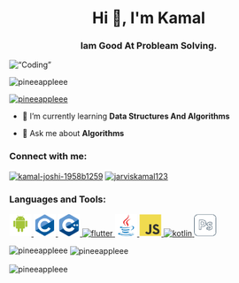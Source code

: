 
<h1 align="center">Hi 👋, I'm Kamal</h1>
<h3 align="center">Iam Good At Probleam Solving.</h3>
<img align=“right” alt=“Coding” Width =“400” src=“https://dribbble.com/shots/15637256-coding/attachments/7428659?mode=media”>
<p align="left"> <img src="https://komarev.com/ghpvc/?username=pineeappleee&label=Profile%20views&color=0e75b6&style=flat" alt="pineeappleee" /> </p>

<p align="left"> <a href="https://github.com/ryo-ma/github-profile-trophy"><img src="https://github-profile-trophy.vercel.app/?username=pineeappleee" alt="pineeappleee" /></a> </p>

- 🌱 I’m currently learning **Data Structures And Algorithms**

- 💬 Ask me about **Algorithms**

<h3 align="left">Connect with me:</h3>
<p align="left">
<a href="https://linkedin.com/in/kamal-joshi-1958b1259" target="blank"><img align="center" src="https://raw.githubusercontent.com/rahuldkjain/github-profile-readme-generator/master/src/images/icons/Social/linked-in-alt.svg" alt="kamal-joshi-1958b1259" height="30" width="40" /></a>
<a href="https://www.leetcode.com/jarviskamal123" target="blank"><img align="center" src="https://raw.githubusercontent.com/rahuldkjain/github-profile-readme-generator/master/src/images/icons/Social/leet-code.svg" alt="jarviskamal123" height="30" width="40" /></a>
</p>

<h3 align="left">Languages and Tools:</h3>
<p align="left"> <a href="https://developer.android.com" target="_blank" rel="noreferrer"> <img src="https://raw.githubusercontent.com/devicons/devicon/master/icons/android/android-original-wordmark.svg" alt="android" width="40" height="40"/> </a> <a href="https://www.cprogramming.com/" target="_blank" rel="noreferrer"> <img src="https://raw.githubusercontent.com/devicons/devicon/master/icons/c/c-original.svg" alt="c" width="40" height="40"/> </a> <a href="https://www.w3schools.com/cpp/" target="_blank" rel="noreferrer"> <img src="https://raw.githubusercontent.com/devicons/devicon/master/icons/cplusplus/cplusplus-original.svg" alt="cplusplus" width="40" height="40"/> </a> <a href="https://flutter.dev" target="_blank" rel="noreferrer"> <img src="https://www.vectorlogo.zone/logos/flutterio/flutterio-icon.svg" alt="flutter" width="40" height="40"/> </a> <a href="https://www.java.com" target="_blank" rel="noreferrer"> <img src="https://raw.githubusercontent.com/devicons/devicon/master/icons/java/java-original.svg" alt="java" width="40" height="40"/> </a> <a href="https://developer.mozilla.org/en-US/docs/Web/JavaScript" target="_blank" rel="noreferrer"> <img src="https://raw.githubusercontent.com/devicons/devicon/master/icons/javascript/javascript-original.svg" alt="javascript" width="40" height="40"/> </a> <a href="https://kotlinlang.org" target="_blank" rel="noreferrer"> <img src="https://www.vectorlogo.zone/logos/kotlinlang/kotlinlang-icon.svg" alt="kotlin" width="40" height="40"/> </a> <a href="https://www.photoshop.com/en" target="_blank" rel="noreferrer"> <img src="https://raw.githubusercontent.com/devicons/devicon/master/icons/photoshop/photoshop-line.svg" alt="photoshop" width="40" height="40"/> </a> </p>

<p><img align="left" src="https://github-readme-stats.vercel.app/api/top-langs?username=pineeappleee&show_icons=true&locale=en&layout=compact" alt="pineeappleee" /></p>

<p>&nbsp;<img align="center" src="https://github-readme-stats.vercel.app/api?username=pineeappleee&show_icons=true&locale=en" alt="pineeappleee" /></p>

<p><img align="center" src="https://github-readme-streak-stats.herokuapp.com/?user=pineeappleee&" alt="pineeappleee" /></p>

